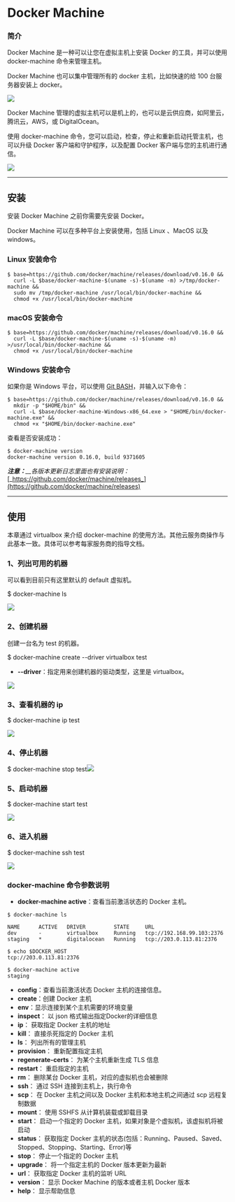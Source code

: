 # Docker Machine

### 简介
Docker Machine 是一种可以让您在虚拟主机上安装 Docker 的工具，并可以使用 docker-machine 命令来管理主机。

Docker Machine 也可以集中管理所有的 docker 主机，比如快速的给 100 台服务器安装上 docker。

![](https://cdn.nlark.com/yuque/0/2024/png/2472623/1734171076431-b1c478b9-d9e3-4c37-93e2-2b545e6a496e.png)

Docker Machine 管理的虚拟主机可以是机上的，也可以是云供应商，如阿里云，腾讯云，AWS，或 DigitalOcean。

使用 docker-machine 命令，您可以启动，检查，停止和重新启动托管主机，也可以升级 Docker 客户端和守护程序，以及配置 Docker 客户端与您的主机进行通信。

![](https://cdn.nlark.com/yuque/0/2024/png/2472623/1734171076412-cef58e28-2a76-45f6-8363-83b8dd8741c3.png)

---

## 安装
安装 Docker Machine 之前你需要先安装 Docker。

Docker Machine 可以在多种平台上安装使用，包括 Linux 、MacOS 以及 windows。

### Linux 安装命令
```plain
$ base=https://github.com/docker/machine/releases/download/v0.16.0 &&
  curl -L $base/docker-machine-$(uname -s)-$(uname -m) >/tmp/docker-machine &&
  sudo mv /tmp/docker-machine /usr/local/bin/docker-machine &&
  chmod +x /usr/local/bin/docker-machine
```

### macOS 安装命令
```plain
$ base=https://github.com/docker/machine/releases/download/v0.16.0 &&
  curl -L $base/docker-machine-$(uname -s)-$(uname -m) >/usr/local/bin/docker-machine &&
  chmod +x /usr/local/bin/docker-machine
```

### Windows 安装命令
如果你是 Windows 平台，可以使用 [Git BASH](https://git-for-windows.github.io/)，并输入以下命令：

```plain
$ base=https://github.com/docker/machine/releases/download/v0.16.0 &&
  mkdir -p "$HOME/bin" &&
  curl -L $base/docker-machine-Windows-x86_64.exe > "$HOME/bin/docker-machine.exe" &&
  chmod +x "$HOME/bin/docker-machine.exe"
```

查看是否安装成功：

```plain
$ docker-machine version
docker-machine version 0.16.0, build 9371605
```

_**注意：**__各版本更新日志里面也有安装说明：_[_https://github.com/docker/machine/releases_](https://github.com/docker/machine/releases)

---

## 使用
本章通过 virtualbox 来介绍 docker-machine 的使用方法。其他云服务商操作与此基本一致。具体可以参考每家服务商的指导文档。

### 1、列出可用的机器
可以看到目前只有这里默认的 default 虚拟机。

$ docker-machine ls

![](https://cdn.nlark.com/yuque/0/2024/png/2472623/1734171076355-c95b4849-4a3e-4131-933c-d6e473237045.png)

### 2、创建机器
创建一台名为 test 的机器。

$ docker-machine create --driver virtualbox test

+ **--driver**：指定用来创建机器的驱动类型，这里是 virtualbox。

![](https://cdn.nlark.com/yuque/0/2024/png/2472623/1734171076443-96944fe3-7c23-4bd0-a8d3-a7f5aaf63d19.png)

### 3、查看机器的 ip
$ docker-machine ip test

![](https://cdn.nlark.com/yuque/0/2024/png/2472623/1734171076411-9f2468c4-9f2c-449e-8dfa-63105e4e75d4.png)

### 4、停止机器
$ docker-machine stop test![](https://cdn.nlark.com/yuque/0/2024/png/2472623/1734171076578-72ee8d78-70f9-497e-848a-7d539641a485.png)

### 5、启动机器
$ docker-machine start test

![](https://cdn.nlark.com/yuque/0/2024/png/2472623/1734171076642-74f16b51-3f51-4818-b5b3-9cff836bf4e3.png)

### 6、进入机器
$ docker-machine ssh test

![](https://cdn.nlark.com/yuque/0/2024/png/2472623/1734171076645-abdb71b7-37f1-41c4-8271-2dda96ec92a5.png)

### docker-machine 命令参数说明
+ **docker-machine active**：查看当前激活状态的 Docker 主机。

```plain
$ docker-machine ls

NAME      ACTIVE   DRIVER         STATE     URL
dev       -        virtualbox     Running   tcp://192.168.99.103:2376
staging   *        digitalocean   Running   tcp://203.0.113.81:2376

$ echo $DOCKER_HOST
tcp://203.0.113.81:2376

$ docker-machine active
staging
```

+ **config**：查看当前激活状态 Docker 主机的连接信息。
+ **create**：创建 Docker 主机
+ **env**：显示连接到某个主机需要的环境变量
+ **inspect**： 以 json 格式输出指定Docker的详细信息
+ **ip**： 获取指定 Docker 主机的地址
+ **kill**： 直接杀死指定的 Docker 主机
+ **ls**： 列出所有的管理主机
+ **provision**： 重新配置指定主机
+ **regenerate-certs**： 为某个主机重新生成 TLS 信息
+ **restart**： 重启指定的主机
+ **rm**： 删除某台 Docker 主机，对应的虚拟机也会被删除
+ **ssh**： 通过 SSH 连接到主机上，执行命令
+ **scp**： 在 Docker 主机之间以及 Docker 主机和本地主机之间通过 scp 远程复制数据
+ **mount**： 使用 SSHFS 从计算机装载或卸载目录
+ **start**： 启动一个指定的 Docker 主机，如果对象是个虚拟机，该虚拟机将被启动
+ **status**： 获取指定 Docker 主机的状态(包括：Running、Paused、Saved、Stopped、Stopping、Starting、Error)等
+ **stop**： 停止一个指定的 Docker 主机
+ **upgrade**： 将一个指定主机的 Docker 版本更新为最新
+ **url**： 获取指定 Docker 主机的监听 URL
+ **version**： 显示 Docker Machine 的版本或者主机 Docker 版本
+ **help**： 显示帮助信息

